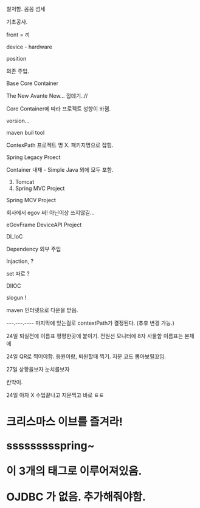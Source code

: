 철저함. 꼼꼼 섬세 

기초공사.

front = 끼

device - hardware

position

의존 주입.

Base Core Container

The New Avante  New... 껍데기..//

Core Container에 따라 프로젝트 성향이 바뀜.

version... 

maven buil tool 



ContexPath 프로젝트 명 X. 패키지명으로 잡힘.



Spring Legacy Proect

Container 내재 - Simple Java 외에 모두 포함.

3. Tomcat
4.  Spring MVC Project



Spring MCV Project

회사에서 egov 써! 아닌이상 쓰지않길...

eGovFrame DeviceAPI Project 



DI_IoC

Dependency 외부 주입

Injaction, ?

set 따로 ?



DIIOC

slogun ! 



maven 인터넷으로 다운을 받음.

---.---.---- 마지막에 있는걸로 contextPath가 결정된다. (추후 변경 가능.)



24일 퇴실전에 이름표 평평한곳에 붙이기. 전원선 모니터에 8자  사물함  이름표는 본체에

24일 QR로 찍어야함. 등원이랑, 퇴원할때 찍기. 지문 코드 뽑아보릴꼬임.

27일 상황을보자 눈치를보자 

칸막이.

24일 야자 X 수업끝나고 지문찍고 바로 ㅌㅌ 

<h1>크리스마스 이브를 즐겨라!







ssssssssspring~













<repositories>

<properties>

<dependensies>

이 3개의 태그로 이루어져있음.

OJDBC 가 없음. 추가해줘야함.